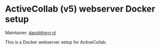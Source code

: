 # ActiveCollab (v5) webserver Docker setup
Maintainer: david@grrr.nl

This is a Docker webserver setup for ActiveCollab.
